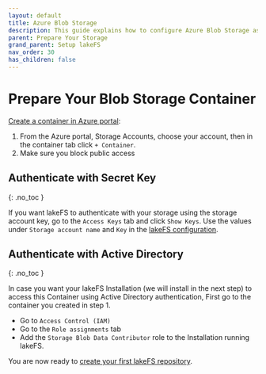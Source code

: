 ```yaml
---
layout: default
title: Azure Blob Storage
description: This guide explains how to configure Azure Blob Storage as the underlying storage layer.
parent: Prepare Your Storage
grand_parent: Setup lakeFS
nav_order: 30
has_children: false
---
```


# Prepare Your Blob Storage Container

[Create a container in Azure portal](https://docs.microsoft.com/en-us/azure/storage/blobs/storage-quickstart-blobs-portal#create-a-container):

1. From the Azure portal, Storage Accounts, choose your account, then in the container tab click `+ Container`.
1. Make sure you block public access

## Authenticate with Secret Key
{: .no_toc }

If you want lakeFS to authenticate with your storage using the storage account key, go to the `Access Keys` tab and click `Show Keys`. Use the values under `Storage account name` and `Key` in the [lakeFS configuration](../../deploy/azure.html#on-azure-vm).

## Authenticate with Active Directory
{: .no_toc }

In case you want your lakeFS Installation (we will install in the next step) to access this Container using Active Directory authentication,
First go to the container you created in step 1.
* Go to `Access Control (IAM)`
* Go to the `Role assignments` tab
* Add the `Storage Blob Data Contributor` role to the Installation running lakeFS.

You are now ready to [create your first lakeFS repository](../create-repo.md).
